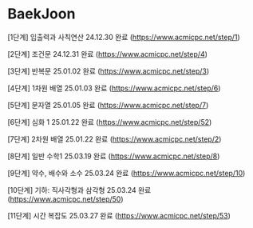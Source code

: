 # BaekJoon
 
[1단계]  입출력과 사칙연산 24.12.30 완료 (https://www.acmicpc.net/step/1)

[2단계]  조건문 24.12.31 완료 (https://www.acmicpc.net/step/4)

[3단계]  반복문 25.01.02 완료 (https://www.acmicpc.net/step/3)

[4단계]  1차원 배열 25.01.03 완료 (https://www.acmicpc.net/step/6)

[5단계]  문자열 25.01.05 완료 (https://www.acmicpc.net/step/7)

[6단계]  심화 1 25.01.22 완료 (https://www.acmicpc.net/step/52)

[7단계]  2차원 배열 25.01.22 완료 (https://www.acmicpc.net/step/2)

[8단계] 일반 수학1  25.03.19 완료 (https://www.acmicpc.net/step/8)

[9단계] 약수, 배수와 소수  25.03.24 완료 (https://www.acmicpc.net/step/10)

[10단계] 기하: 직사각형과 삼각형  25.03.24 완료 (https://www.acmicpc.net/step/50)

[11단계] 시간 복잡도  25.03.27 완료 (https://www.acmicpc.net/step/53)